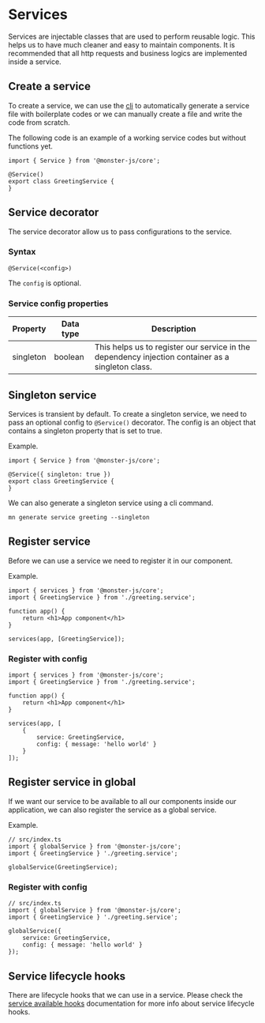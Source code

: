 # Services

Services are injectable classes that are used to perform reusable logic.
This helps us to have much cleaner and easy to maintain components.
It is recommended that all http requests and business logics are implemented inside a service.

## Create a service

To create a service, we can use the [cli](/cli/generate-command) to automatically generate a service file with boilerplate codes or we can manually create a file and write the code from scratch.

The following code is an example of a working service codes but without functions yet.

```tsx
import { Service } from '@monster-js/core';

@Service()
export class GreetingService {
}
```

## Service decorator

The service decorator allow us to pass configurations to the service.

### Syntax

```tsx
@Service(<config>)
```

The `config` is optional.

### Service config properties

| Property | Data type | Description |
| --- | --- | --- |
| singleton | boolean | This helps us to register our service in the dependency injection container as a singleton class. |

## Singleton service

Services is transient by default.
To create a singleton service, we need to pass an optional config to `@Service()` decorator.
The config is an object that contains a singleton property that is set to true.

Example.

```tsx
import { Service } from '@monster-js/core';

@Service({ singleton: true })
export class GreetingService {
}
```

We can also generate a singleton service using a cli command.

```tsx
mn generate service greeting --singleton
```

## Register service

Before we can use a service we need to register it in our component.

Example.

```tsx
import { services } from '@monster-js/core';
import { GreetingService } from './greeting.service';

function app() {
    return <h1>App component</h1>
}

services(app, [GreetingService]);
```

### Register with config

```tsx
import { services } from '@monster-js/core';
import { GreetingService } from './greeting.service';

function app() {
    return <h1>App component</h1>
}

services(app, [
    {
        service: GreetingService,
        config: { message: 'hello world' }
    }
]);
```

## Register service in global

If we want our service to be available to all our components inside our application, we can also register the service as a global service.

Example.

```tsx
// src/index.ts
import { globalService } from '@monster-js/core';
import { GreetingService } './greeting.service';

globalService(GreetingService);
```

### Register with config

```tsx
// src/index.ts
import { globalService } from '@monster-js/core';
import { GreetingService } './greeting.service';

globalService({
    service: GreetingService,
    config: { message: 'hello world' }
});
```

## Service lifecycle hooks

There are lifecycle hooks that we can use in a service.
Please check the [service available hooks](/main-concept/hooks?id=service-available-hooks) documentation for more info about service lifecycle hooks.